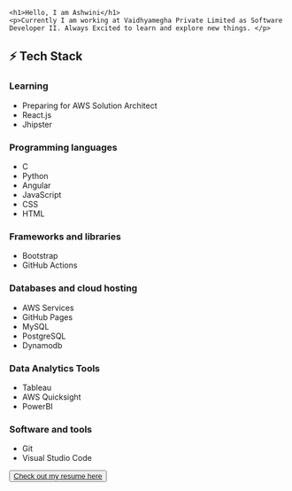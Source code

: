 <!DOCTYPE html>
<html>
    <body>

  


    <h1>Hello, I am Ashwini</h1>
    <p>Currently I am working at Vaidhyamegha Private Limited as Software Developer II. Always Excited to learn and explore new things. </p>
   <div class="tech-stack">
  <h2>⚡ Tech Stack</h2>
  
  <h3>Learning</h3>
  <ul>
    <li><i class="fab fa-aws"></i> Preparing for AWS Solution Architect</li>
    <li><i class="fab fa-react"></i> React.js</li>
    <li><i class="fas fa-database"></i> Jhipster</li>
  </ul>

  <h3>Programming languages</h3>
  <ul>
    <li><i class="devicon-c-plain"></i> C</li>
    <li><i class="devicon-python-plain"></i> Python</li>
    <li><i class="devicon-angular-plain"></i> Angular</li>
    <li><i class="devicon-javascript-plain"></i> JavaScript</li>
    <li><i class="devicon-css3-plain"></i> CSS</li>
    <li><i class="devicon-html5-plain"></i> HTML</li>
  </ul>

  <h3>Frameworks and libraries</h3>
  <ul>
    <li><i class="devicon-bootstrap-plain"></i> Bootstrap</li>
    <li><i class="devicon-github-plain"></i> GitHub Actions</li>
  </ul>

  <h3>Databases and cloud hosting</h3>
  <ul>
    <li><i class="devicon-aws-plain"></i> AWS Services</li>
    <li><i class="devicon-github-plain"></i> GitHub Pages</li>
    <li><i class="fas fa-database"></i> MySQL</li>
    <li><i class="fas fa-database"></i> PostgreSQL</li>
    <li><i class="fas fa-dynamodb"></i> Dynamodb</li>
  </ul>

  <h3>Data Analytics Tools</h3>
  <ul>
    <li><i class="devicon-tableau-plain"></i> Tableau</li>
    <li><i class="devicon-quicksight-plain"></i> AWS Quicksight</li>
    <li><i class="fas fa-powerbi"></i> PowerBI</li>
  </ul>

  <h3>Software and tools</h3>
  <ul>
    <li><i class="devicon-git-plain"></i> Git</li>
    <li><i class="devicon-visualstudio-plain"></i> Visual Studio Code</li>
  </ul>

  <button class="resume-button"><a href="Resume-Ashwini_S.pdf" download>Check out my resume here</a></button>
</div>

   
  </body>
</html>
